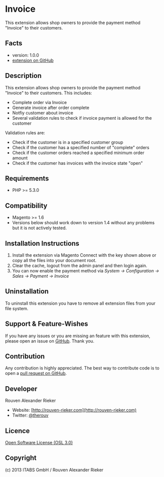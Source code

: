 Invoice
=====================
This extension allows shop owners to provide the payment method "Invoice" to their customers.

Facts
-----
- version: 1.0.0
- [extension on GitHub](https://github.com/itabs/Itabs_Invoice)

Description
-----------
This extension allows shop owners to provide the payment method "Invoice" to their customers.
This includes:
- Complete order via Invoice
- Generate invoice after order complete
- Notfiy customer about invoice
- Several validation rules to check if invoice payment is allowed for the customer

Validation rules are:
- Check if the customer is in a specified customer group
- Check if the customer has a specified number of "complete" orders
- Check if the customer orders reached a specified minimum order amount
- Check if the customer has invoices with the invoice state "open"

Requirements
------------
- PHP >= 5.3.0

Compatibility
-------------
- Magento >= 1.6
- Versions below should work down to version 1.4 without any problems but it is not actively tested.

Installation Instructions
-------------------------
1. Install the extension via Magento Connect with the key shown above or copy all the files into your document root.
2. Clear the cache, logout from the admin panel and then login again.
3. You can now enable the payment method via *System -> Configuration -> Sales -> Payment -> Invoice*

Uninstallation
--------------
To uninstall this extension you have to remove all extension files from your file system.

Support & Feature-Wishes
------------------------
If you have any issues or you are missing an feature with this extension, please open an issue on [GitHub](https://github.com/itabs/Itabs_Invoice/issues). Thank you.

Contribution
------------
Any contribution is highly appreciated. The best way to contribute code is to open a [pull request on GitHub](https://help.github.com/articles/using-pull-requests).

Developer
---------
Rouven Alexander Rieker
- Website: [http://rouven-rieker.com](http://rouven-rieker.com)
- Twitter: [@therouv](https://twitter.com/therouv)

Licence
-------
[Open Software License (OSL 3.0)](http://opensource.org/licenses/osl-3.0.php)

Copyright
---------
(c) 2013 ITABS GmbH / Rouven Alexander Rieker
